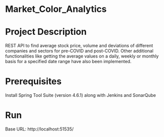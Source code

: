 # Market_Color_Analytics
# Project Description
REST API to find average stock price, volume and deviations of different companies and sectors for pre-COVID and post-COVID.
Other additional functionalities like getting the average values on a daily, weekly or monthly basis for a specified date range have also been implemented.
# Prerequisites
Install Spring Tool Suite (version 4.6.1) along with Jenkins and SonarQube
# Run 
Base URL: http://localhost:51535/ 


